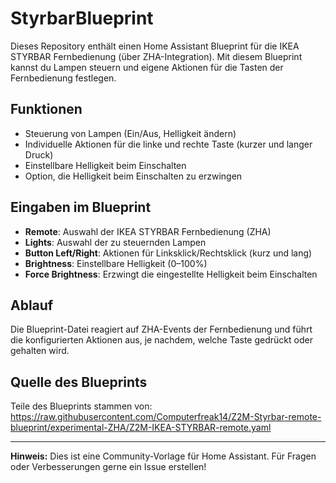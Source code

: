 # StyrbarBlueprint

Dieses Repository enthält einen Home Assistant Blueprint für die IKEA STYRBAR Fernbedienung (über ZHA-Integration). Mit diesem Blueprint kannst du Lampen steuern und eigene Aktionen für die Tasten der Fernbedienung festlegen.

## Funktionen
- Steuerung von Lampen (Ein/Aus, Helligkeit ändern)
- Individuelle Aktionen für die linke und rechte Taste (kurzer und langer Druck)
- Einstellbare Helligkeit beim Einschalten
- Option, die Helligkeit beim Einschalten zu erzwingen

## Eingaben im Blueprint
- **Remote**: Auswahl der IKEA STYRBAR Fernbedienung (ZHA)
- **Lights**: Auswahl der zu steuernden Lampen
- **Button Left/Right**: Aktionen für Linksklick/Rechtsklick (kurz und lang)
- **Brightness**: Einstellbare Helligkeit (0–100%)
- **Force Brightness**: Erzwingt die eingestellte Helligkeit beim Einschalten

## Ablauf
Die Blueprint-Datei reagiert auf ZHA-Events der Fernbedienung und führt die konfigurierten Aktionen aus, je nachdem, welche Taste gedrückt oder gehalten wird.

## Quelle des Blueprints
Teile des Blueprints stammen von:  
https://raw.githubusercontent.com/Computerfreak14/Z2M-Styrbar-remote-blueprint/experimental-ZHA/Z2M-IKEA-STYRBAR-remote.yaml

---

**Hinweis:** Dies ist eine Community-Vorlage für Home Assistant. Für Fragen oder Verbesserungen gerne ein Issue erstellen!
